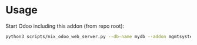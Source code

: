 # Usage

Start Odoo including this addon (from repo root):

```bash
python3 scripts/nix_odoo_web_server.py --db-name mydb --addon mgmtsystem_nonconformity_repair
```
